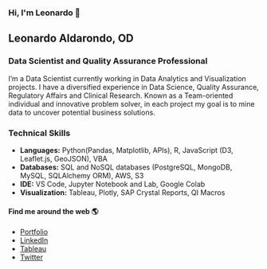 ### Hi, I'm Leonardo 👋

## Leonardo Aldarondo, OD
### Data Scientist and Quality Assurance Professional

I’m a Data Scientist currently working  in Data Analytics and Visualization projects. I have a diversified experience in Data Science, Quality Assurance, Regulatory Affairs and Clinical Research. Known as a Team-oriented individual and innovative problem solver, in each project my goal is to mine data to uncover potential business solutions.

### Technical Skills
- **Languages:** Python(Pandas, Matplotlib, APIs), R, JavaScript (D3, Leaflet.js, GeoJSON), VBA
- **Databases:** SQL and NoSQL databases (PostgreSQL, MongoDB, MySQL, SQLAlchemy ORM), AWS, S3
- **IDE:** VS Code, Jupyter Notebook and Lab, Google Colab
- **Visualization:** Tableau, Plotly, SAP Crystal Reports, QI Macros

#### Find me around the web :earth_americas:
- [Portfolio](https://leonardo-aldarondo.pages.dev/)
- [LinkedIn](www.linkedin.com/in/l-aldarondo)
- [Tableau](https://public.tableau.com/app/profile/leonardo.aldarondo)
- [Twitter](https://twitter.com/l_aldarondo)

<!--
**l-aldarondo/l-aldarondo** is a ✨ _special_ ✨ repository because its `README.md` (this file) appears on your GitHub profile.

Here are some ideas to get you started:

- 🔭 I’m currently working on ...
- 🌱 I’m currently learning ...
- 👯 I’m looking to collaborate on ...
- 🤔 I’m looking for help with ...
- 💬 Ask me about ...
- 📫 How to reach me: ...
- 😄 Pronouns: ...
- ⚡ Fun fact: ...
-->
